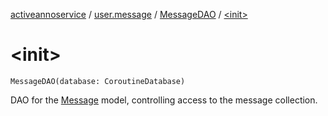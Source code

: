 [activeannoservice](../../index.md) / [user.message](../index.md) / [MessageDAO](index.md) / [&lt;init&gt;](./-init-.md)

# &lt;init&gt;

`MessageDAO(database: CoroutineDatabase)`

DAO for the [Message](../-message/index.md) model, controlling access to the message collection.

